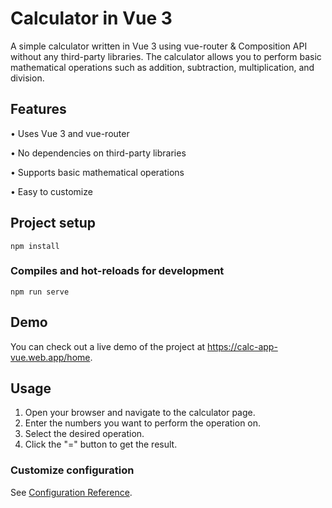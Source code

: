 # Calculator in Vue 3

A simple calculator written in Vue 3 using vue-router & Composition API without any third-party libraries. The calculator allows you to perform basic mathematical operations such as addition, subtraction, multiplication, and division.

## Features
• Uses Vue 3 and vue-router

• No dependencies on third-party libraries

• Supports basic mathematical operations

• Easy to customize

## Project setup
```
npm install
```

### Compiles and hot-reloads for development
```
npm run serve
```
## Demo
You can check out a live demo of the project at https://calc-app-vue.web.app/home.

## Usage

1. Open your browser and navigate to the calculator page.
2. Enter the numbers you want to perform the operation on.
3. Select the desired operation.
4. Click the "=" button to get the result.

### Customize configuration
See [Configuration Reference](https://cli.vuejs.org/config/).
